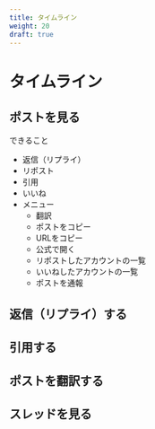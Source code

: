 ```yaml
---
title: タイムライン
weight: 20
draft: true
---
```


# タイムライン


## ポストを見る

できること

- 返信（リプライ）
- リポスト
- 引用
- いいね
- メニュー
  - 翻訳
  - ポストをコピー
  - URLをコピー
  - 公式で開く
  - リポストしたアカウントの一覧
  - いいねしたアカウントの一覧
  - ポストを通報

## 返信（リプライ）する

## 引用する

## ポストを翻訳する

## スレッドを見る
